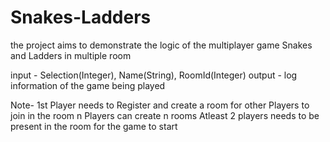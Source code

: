 # Snakes-Ladders
  the project aims to demonstrate the logic of the multiplayer game Snakes and Ladders in multiple room
  
 input - Selection(Integer), Name(String), RoomId(Integer)
 output - log information of the game being played
 
 Note- 1st Player needs to Register and create a room for other Players to join in the room
       n Players can create n rooms
       Atleast 2 players needs to be present in the room for the game to start
